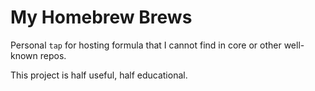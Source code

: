 # My Homebrew Brews

Personal `tap` for hosting formula that I cannot find in core or other well-known repos.

This project is half useful, half educational.
